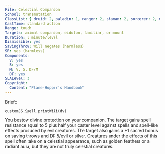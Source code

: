 ```yaml
---
File: Celestial Companion
School: transmutation
ClassList: { druid: 2, paladin: 1, ranger: 2, shaman: 2, sorcerer: 2, wizard: 2, summoner: 1, witch: 2 }
CastTime: standard action
Range: touch
Targets: animal companion, eidolon, familiar, or mount
Duration: 1 minute/level
Dismissible: yes
SavingThrow: Will negates (harmless)
SR: yes (harmless)
Components:
  V: yes
  S: yes
  M: V, S, DF/M
  DF: yes
SLALevel: 2
Copyright:
  Content: "Plane-Hopper's Handbook"
---
```

Brief:: 

```dataviewjs
customJS.Spell.printWiki(dv)
```

You bestow divine protection on your companion. The target gains spell resistance equal to 5 plus half your caster level against spells and spell-like effects produced by evil creatures. The target also gains a +1 sacred bonus on saving throws and DR 5/evil or silver. Creatures under the effects of this spell often take on a celestial appearance, such as golden feathers or a radiant aura, but they are not truly celestial creatures.
